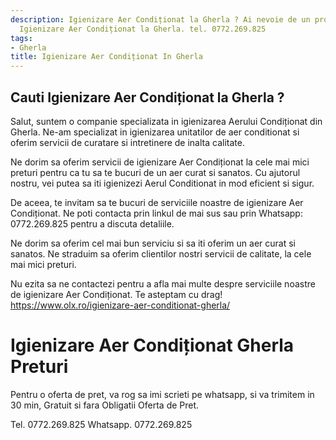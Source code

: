 ```yaml
---
description: Igienizare Aer Condiționat la Gherla ? Ai nevoie de un profesionist in
  Igienizare Aer Condiționat la Gherla. tel. 0772.269.825
tags:
- Gherla
title: Igienizare Aer Condiționat In Gherla
---
```



## Cauti Igienizare Aer Condiționat la Gherla ?

Salut, suntem o companie specializata in igienizarea Aerului Condiționat din Gherla. Ne-am specializat in igienizarea unitatilor de aer conditionat si oferim servicii de curatare si intretinere de inalta calitate. 

Ne dorim sa oferim servicii de igienizare Aer Condiționat la cele mai mici preturi pentru ca tu sa te bucuri de un aer curat si sanatos. Cu ajutorul nostru, vei putea sa iti igienizezi Aerul Conditionat in mod eficient si sigur. 

De aceea, te invitam sa te bucuri de serviciile noastre de igienizare Aer Condiționat. Ne poti contacta prin linkul de mai sus sau prin Whatsapp: 0772.269.825 pentru a discuta detaliile. 

Ne dorim sa oferim cel mai bun serviciu si sa iti oferim un aer curat si sanatos. Ne straduim sa oferim clientilor nostri servicii de calitate, la cele mai mici preturi. 

Nu ezita sa ne contactezi pentru a afla mai multe despre serviciile noastre de igienizare Aer Condiționat. Te asteptam cu drag! 
https://www.olx.ro/igienizare-aer-conditionat-gherla/

# Igienizare Aer Condiționat Gherla Preturi
Pentru o oferta de pret, va rog sa imi scrieti pe whatsapp, si va trimitem in 30 min, Gratuit si fara Obligatii Oferta de Pret.

Tel. 0772.269.825
Whatsapp. 0772.269.825